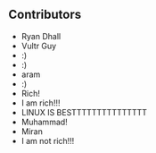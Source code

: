 ## Contributors

- Ryan Dhall
- Vultr Guy
- :)
- :)
- aram
- :)
- Rich!
- I am rich!!!
- LINUX IS BESTTTTTTTTTTTTTTT
- Muhammad!
- Miran
- I am not rich!!!
